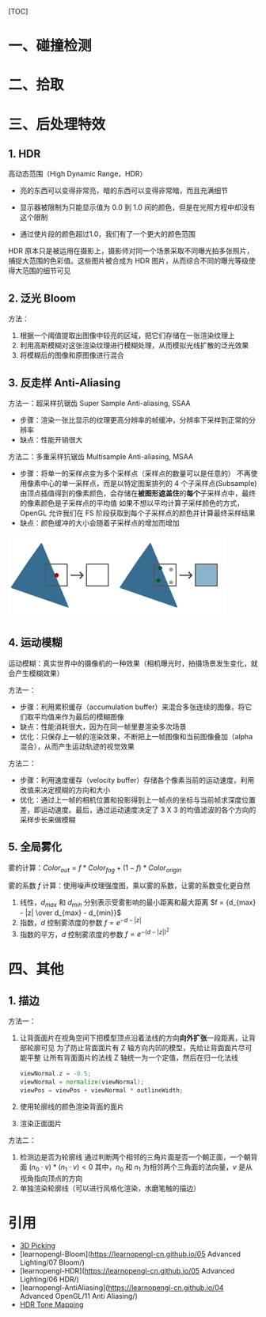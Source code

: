 [TOC]

# 一、碰撞检测





# 二、拾取





# 三、后处理特效


## 1. HDR

高动态范围（High Dynamic Range，HDR）

- 亮的东西可以变得非常亮，暗的东西可以变得非常暗，而且充满细节

- 显示器被限制为只能显示值为 0.0 到 1.0 间的颜色，但是在光照方程中却没有这个限制

- 通过使片段的颜色超过1.0，我们有了一个更大的颜色范围



HDR 原本只是被运用在摄影上，摄影师对同一个场景采取不同曝光拍多张照片，捕捉大范围的色彩值。这些图片被合成为 HDR 图片，从而综合不同的曝光等级使得大范围的细节可见






## 2. 泛光 Bloom

方法：

1. 根据一个阈值提取出图像中较亮的区域，把它们存储在一张渲染纹理上
2. 利用高斯模糊对这张渲染纹理进行模糊处理，从而模拟光线扩散的泛光效果
3. 将模糊后的图像和原图像进行混合





## 3. 反走样 Anti-Aliasing

方法一：超采样抗锯齿 Super Sample Anti-aliasing, SSAA

- 步骤：渲染一张比显示的纹理更高分辨率的帧缓冲，分辨率下采样到正常的分辨率
- 缺点：性能开销很大



方法二：多重采样抗锯齿 Multisample Anti-aliasing, MSAA

- 步骤：将单一的采样点变为多个采样点（采样点的数量可以是任意的）
  不再使用像素中心的单一采样点，而是以特定图案排列的 4 个子采样点(Subsample)
  由顶点插值得到的像素颜色，会存储在**被图形遮盖住**的**每个**子采样点中，最终的像素颜色是子采样点的平均值
  如果不想以平均计算子采样颜色的方式，OpenGL 允许我们在 FS 阶段获取到每个子采样点的颜色并计算最终采样结果
- 缺点：颜色缓冲的大小会随着子采样点的增加而增加

![](./images/trick_anti_aliasing_sample.png)



## 4. 运动模糊

运动模糊：真实世界中的摄像机的一种效果（相机曝光时，拍摄场景发生变化，就会产生模糊效果）

方法一：

- 步骤：利用累积缓存（accumulation buffer）来混合多张连续的图像，将它们取平均值来作为最后的模糊图像
- 缺点：性能消耗很大，因为在同一帧里要渲染多次场景
- 优化：只保存上一帧的渲染效果，不断把上一帧图像和当前图像叠加（alpha 混合），从而产生运动轨迹的视觉效果



方法二：

- 步骤：利用速度缓存（velocity buffer）存储各个像素当前的运动速度，利用改值来决定模糊的方向和大小
- 优化：通过上一帧的相机位置和投影得到上一帧点的坐标与当前帧求深度位置差，即运动速度。最后，通过运动速度决定了 3 X 3 的均值滤波的各个方向的采样步长来做模糊





## 5. 全局雾化

雾的计算：$Color_{out} = f * Color_{fog} +(1-f) * Color_{origin}$

雾的系数 $f$ 计算：使用噪声纹理强度图，乘以雾的系数，让雾的系数变化更自然

1. 线性，$d_{max}$ 和 $d_{min}$ 分别表示受雾影响的最小距离和最大距离
   $f = {d_{max} - |z| \over d_{max} - d_{min}}$
2. 指数，$d$ 控制雾浓度的参数
   $f = e^{-d-|z|}$
3. 指数的平方，$d$ 控制雾浓度的参数
   $f = e^{-(d-|z|)^2}$





# 四、其他

## 1. 描边

方法一：

1. 让背面面片在视角空间下把模型顶点沿着法线的方向**向外扩张**一段距离，让背部轮廓可见
   为了防止背面面片有 Z 轴方向内凹的模型，先给让背面面片尽可能平整
   让所有背面面片的法线 Z 轴统一为一个定值，然后在归一化法线

   ```glsl
   viewNormal.z = -0.5;
   viewNormal = normalize(viewNormal);
   viewPos = viewPos + viewNormal * outlineWidth;
   ```

2. 使用轮廓线的颜色渲染背面的面片

3. 渲染正面面片



方法二：

1. 检测边是否为轮廓线
   通过判断两个相邻的三角片面是否一个朝正面，一个朝背面
   $(n_0 \cdot v) * (n_1 \cdot v) < 0$ 其中，$n_0$ 和 $n_1$ 为相邻两个三角面的法向量，$v$ 是从视角指向顶点的方向
2. 单独渲染轮廓线（可以进行风格化渲染，水磨笔触的描边）





# 引用

- [3D Picking](http://ogldev.atspace.co.uk/www/tutorial29/tutorial29.html)
- [learnopengl-Bloom](https://learnopengl-cn.github.io/05 Advanced Lighting/07 Bloom/)
- [learnopengl-HDR](https://learnopengl-cn.github.io/05 Advanced Lighting/06 HDR/)
- [learnopengl-AntiAliasing](https://learnopengl-cn.github.io/04 Advanced OpenGL/11 Anti Aliasing/)
- [HDR Tone Mapping](https://zhuanlan.zhihu.com/p/26254959)
